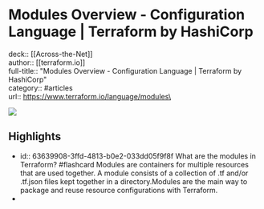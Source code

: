 # Modules Overview - Configuration Language | Terraform by HashiCorp

deck:: [[Across-the-Net]]\
author:: [[terraform.io]]\
full-title:: "Modules Overview - Configuration Language | Terraform by HashiCorp"\
category:: #articles\
url:: https://www.terraform.io/language/modules\

![](https://readwise-assets.s3.amazonaws.com/static/images/article0.00998d930354.png)
## Highlights
- id:: 63639908-3ffd-4813-b0e2-033dd05f9f8f
   What are the modules in Terraform? #flashcard 
    Modules are containers for multiple resources that are used together. A module
     consists of a collection of .tf and/or .tf.json files kept together in a
     directory.Modules are the main way to package and reuse resource configurations with
     Terraform.
-